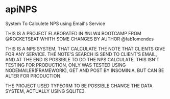 # apiNPS
System To Calculete NPS using Email's Service

THIS IS A PROJECT ELABORATED IN #NLW4 BOOTCAMP FROM @ROCKETSEAT
WHITH SOME CHANGES BY AUTHOR @fab1omendes

THIS IS A NPS SYSTEM, THAT CALCULATE THE NOTE THAT CLIENTS GIVE FOR ANY SERVICE.
THE NOTE'S SEARCH IS SEND TO CLIENT'S EMAIL, AND AT THE END IS POSSIBLE TO DO THE NPS CALCULATE.
THIS ISN'T TESTING FOR PRODUCTION, ONLY WAS TESTED USING NODEMAILER(FRAMEWORK), GET AND POST BY INSOMINIA, BUT CAN BE ALTER FOR PRODUCTION.

THE PROJECT USED TYPEORM TO BE POSSIBLE CHANGE THE DATA SYSTEM, ACTUALLY USING SQLITE3.
